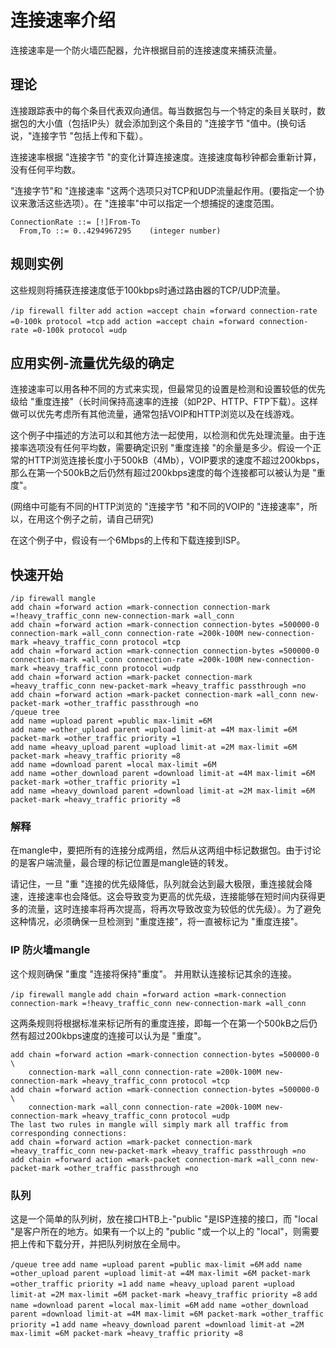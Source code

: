 # 连接速率介绍

连接速率是一个防火墙匹配器，允许根据目前的连接速度来捕获流量。

## 理论

连接跟踪表中的每个条目代表双向通信。每当数据包与一个特定的条目关联时，数据包的大小值（包括IP头）就会添加到这个条目的 "连接字节 "值中。(换句话说，"连接字节 "包括上传和下载）。

连接速率根据 "连接字节 "的变化计算连接速度。连接速度每秒钟都会重新计算，没有任何平均数。

"连接字节"和 "连接速率 "这两个选项只对TCP和UDP流量起作用。(要指定一个协议来激活这些选项）。在 "连接率"中可以指定一个想捕捉的速度范围。

```shell
ConnectionRate ::= [!]From-To
  From,To ::= 0..4294967295    (integer number)
```

## 规则实例

这些规则将捕获连接速度低于100kbps时通过路由器的TCP/UDP流量。

`/ip firewall filter`
`add action =accept chain =forward connection-rate =0-100k protocol =tcp`
`add action =accept chain =forward connection-rate =0-100k protocol =udp`

## 应用实例-流量优先级的确定

连接速率可以用各种不同的方式来实现，但最常见的设置是检测和设置较低的优先级给 "重度连接"（长时间保持高速率的连接（如P2P、HTTP、FTP下载）。这样做可以优先考虑所有其他流量，通常包括VOIP和HTTP浏览以及在线游戏。

这个例子中描述的方法可以和其他方法一起使用，以检测和优先处理流量。由于连接率选项没有任何平均数，需要确定识别 "重度连接 "的余量是多少。假设一个正常的HTTP浏览连接长度小于500kB（4Mb），VOIP要求的速度不超过200kbps，那么在第一个500kB之后仍然有超过200kbps速度的每个连接都可以被认为是 "重度"。

(网络中可能有不同的HTTP浏览的 "连接字节 "和不同的VOIP的 "连接速率"，所以，在用这个例子之前，请自己研究)

在这个例子中，假设有一个6Mbps的上传和下载连接到ISP。

## 快速开始

```shell
/ip firewall mangle
add chain =forward action =mark-connection connection-mark =!heavy_traffic_conn new-connection-mark =all_conn
add chain =forward action =mark-connection connection-bytes =500000-0 connection-mark =all_conn connection-rate =200k-100M new-connection-mark =heavy_traffic_conn protocol =tcp
add chain =forward action =mark-connection connection-bytes =500000-0 connection-mark =all_conn connection-rate =200k-100M new-connection-mark =heavy_traffic_conn protocol =udp
add chain =forward action =mark-packet connection-mark =heavy_traffic_conn new-packet-mark =heavy_traffic passthrough =no
add chain =forward action =mark-packet connection-mark =all_conn new-packet-mark =other_traffic passthrough =no
/queue tree
add name =upload parent =public max-limit =6M
add name =other_upload parent =upload limit-at =4M max-limit =6M packet-mark =other_traffic priority =1
add name =heavy_upload parent =upload limit-at =2M max-limit =6M packet-mark =heavy_traffic priority =8
add name =download parent =local max-limit =6M
add name =other_download parent =download limit-at =4M max-limit =6M packet-mark =other_traffic priority =1
add name =heavy_download parent =download limit-at =2M max-limit =6M packet-mark =heavy_traffic priority =8
```

### 解释

在mangle中，要把所有的连接分成两组，然后从这两组中标记数据包。由于讨论的是客户端流量，最合理的标记位置是mangle链的转发。

请记住，一旦 "重 "连接的优先级降低，队列就会达到最大极限，重连接就会降速，连接速率也会降低。这会导致变为更高的优先级，连接能够在短时间内获得更多的流量，这时连接率将再次提高，将再次导致改变为较低的优先级）。为了避免这种情况，必须确保一旦检测到 "重度连接"，将一直被标记为 "重度连接"。

### IP 防火墙mangle

这个规则确保 "重度 "连接将保持"重度"。 并用默认连接标记其余的连接。

`/ip firewall mangle`
`add chain =forward action =mark-connection connection-mark =!heavy_traffic_conn new-connection-mark =all_conn`

这两条规则将根据标准来标记所有的重度连接，即每一个在第一个500kB之后仍然有超过200kbps速度的连接可以认为是 "重度"。

```shell
add chain =forward action =mark-connection connection-bytes =500000-0 \
    connection-mark =all_conn connection-rate =200k-100M new-connection-mark =heavy_traffic_conn protocol =tcp
add chain =forward action =mark-connection connection-bytes =500000-0 \
    connection-mark =all_conn connection-rate =200k-100M new-connection-mark =heavy_traffic_conn protocol =udp
The last two rules in mangle will simply mark all traffic from corresponding connections:
add chain =forward action =mark-packet connection-mark =heavy_traffic_conn new-packet-mark =heavy_traffic passthrough =no
add chain =forward action =mark-packet connection-mark =all_conn new-packet-mark =other_traffic passthrough =no
```

### 队列

这是一个简单的队列树，放在接口HTB上-"public "是ISP连接的接口，而 "local "是客户所在的地方。如果有一个以上的 "public "或一个以上的 "local"，则需要把上传和下载分开，并把队列树放在全局中。

`/queue tree`
`add name =upload parent =public max-limit =6M`
`add name =other_upload parent =upload limit-at =4M max-limit =6M packet-mark =other_traffic priority =1`
`add name =heavy_upload parent =upload limit-at =2M max-limit =6M packet-mark =heavy_traffic priority =8`
`add name =download parent =local max-limit =6M`
`add name =other_download parent =download limit-at =4M max-limit =6M packet-mark =other_traffic priority =1`
`add name =heavy_download parent =download limit-at =2M max-limit =6M packet-mark =heavy_traffic priority =8`
